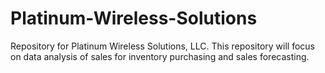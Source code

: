 # Platinum-Wireless-Solutions
Repository for Platinum Wireless Solutions, LLC. This repository will focus on data analysis of sales for inventory purchasing and sales forecasting.
